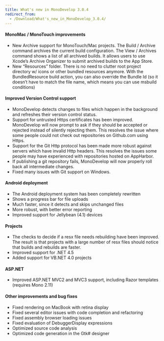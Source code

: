 ```yaml
---
title: What's new in MonoDevelop 3.0.4
redirect_from:
  - /Download/What's_new_in_MonoDevelop_3.0.4/
---
```


#### MonoMac / MonoTouch improvements

-   New Archive support for MonoTouch/Mac projects. The Build / Archive command archives the current build configuration. The View / Archives command shows a list of all archived builds. It allows users to use Xcode’s Archive Organizer to submit archived builds to the App Store.
-   New “Resources” folder. There is no need to clutter root project directory w/ icons or other bundled resources anymore. With the BundledResource build action, you can also override the Bundle Id (so it doesn’t have to match the file name, which means you can use msbuild conditions)

#### Improved Version Control support

-   MonoDevelop detects changes to files which happen in the background and refreshes their version control status.
-   Support for untrusted Https certificates has been improved. MonoDevelop will now prompt to ask if they should be accepted or rejected instead of silently rejecting them. This resolves the issue where some people could not check out repositories on Github.com using Https.
-   Support for the Git Http protocol has been made more robust against servers which have invalid Http headers. This resolves the issues some people may have experienced with repositories hosted on AppHarbor.
-   If publishing a git repository fails, MonoDevelop will now properly roll back all intermediate changes.
-   Fixed many issues with Git support on Windows.

#### Android deployment

-   The Android deployment system has been completely rewritten
-   Shows a progress bar for file uploads
-   Much faster, since it detects and skips unchanged files
-   More robust, with better error reporting
-   Improved support for Jellybean (4.1) devices

#### Projects

-   The checks to decide if a resx file needs rebuilding have been improved. The result is that projects with a large number of resx files should notice that builds and rebuilds are faster.
-   Improved support for .NET 4.5
-   Added support for VB.NET 4.0 projects

#### ASP.NET

-   Improved ASP.NET MVC2 and MVC3 support, including Razor templates (requires Mono 2.11)

#### Other improvements and bug fixes

-   Fixed rendering on MacBook with retina display
-   Fixed several editor issues with code completion and refactoring
-   Fixed assembly browser loading issues
-   Fixed evaluation of DebuggerDisplay expressions
-   Optimized source code analysis
-   Optimized code generation in the Gtk# designer
